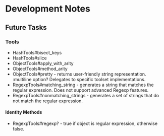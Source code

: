 # Development Notes

## Future Tasks

### Tools

- HashTools#bisect_keys
- HashTools#slice
- ObjectTools#apply_with_arity
- ObjectTools#method_arity
- ObjectTools#pretty - returns user-friendly string representation. :multiline option? Delegates to specific toolset implementations.
- RegexpTools#matching_string - generates a string that matches the regular expression. Does not support advanced Regexp features.
- RegexpTools#nonmatching_strings - generates a set of strings that do not match the regular expression.

#### Identity Methods

- RegexpTools#regexp? - true if object is regular expression, otherwise false.
